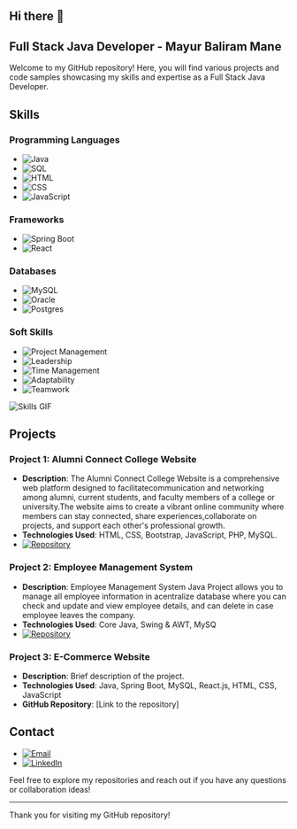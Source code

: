 ## Hi there 👋

## Full Stack Java Developer - Mayur Baliram Mane

Welcome to my GitHub repository! Here, you will find various projects and code samples showcasing my skills and expertise as a Full Stack Java Developer.

## Skills

### Programming Languages
- ![Java](https://img.shields.io/badge/Java-ED8B00?style=for-the-badge&logo=java&logoColor=white)
- ![SQL](https://img.shields.io/badge/SQL-4479A1?style=for-the-badge&logo=postgresql&logoColor=white)
- ![HTML](https://img.shields.io/badge/HTML5-E34F26?style=for-the-badge&logo=html5&logoColor=white)
- ![CSS](https://img.shields.io/badge/CSS3-1572B6?style=for-the-badge&logo=css3&logoColor=white)
- ![JavaScript](https://img.shields.io/badge/JavaScript-F7DF1E?style=for-the-badge&logo=javascript&logoColor=black)

### Frameworks
- ![Spring Boot](https://img.shields.io/badge/Spring%20Boot-6DB33F?style=for-the-badge&logo=spring-boot&logoColor=white)
- ![React](https://img.shields.io/badge/React-20232A?style=for-the-badge&logo=react&logoColor=61DAFB)

### Databases
- ![MySQL](https://img.shields.io/badge/MySQL-4479A1?style=for-the-badge&logo=mysql&logoColor=white)
- ![Oracle](https://img.shields.io/badge/Oracle-F80000?style=for-the-badge&logo=oracle&logoColor=white)
- ![Postgres](https://img.shields.io/badge/PostgreSQL-336791?style=for-the-badge&logo=postgresql&logoColor=white)

### Soft Skills
- ![Project Management](https://img.shields.io/badge/Project%20Management-007ACC?style=for-the-badge&logo=project-management&logoColor=white)
- ![Leadership](https://img.shields.io/badge/Leadership-FFD700?style=for-the-badge&logo=leader&logoColor=black)
- ![Time Management](https://img.shields.io/badge/Time%20Management-008000?style=for-the-badge&logo=time-management&logoColor=white)
- ![Adaptability](https://img.shields.io/badge/Adaptability-00CED1?style=for-the-badge&logo=adapt&logoColor=black)
- ![Teamwork](https://img.shields.io/badge/Teamwork-FFD700?style=for-the-badge&logo=teamwork&logoColor=black)

![Skills GIF](https://media.giphy.com/media/qgQUggAC3Pfv687qPC/giphy.gif)

## Projects

### Project 1: Alumni Connect College Website
- **Description**: The Alumni Connect College Website is a comprehensive web platform designed to facilitatecommunication and networking among alumni, current students, and faculty members of a college or university.The website aims to create a vibrant online community where members can stay connected, share experiences,collaborate on projects, and support each other's professional growth.
- **Technologies Used**: HTML, CSS, Bootstrap, JavaScript, PHP, MySQL.
- [![Repository](https://img.shields.io/badge/GitHub-Repository-181717?style=for-the-badge&logo=github)](https://github.com/7mayur14/alumna)

### Project 2: Employee Management System 
- **Description**: Employee Management System Java Project allows you to manage all employee information in acentralize database where you can check and update and view employee details, and can delete in case employee leaves the company.
- **Technologies Used**: Core Java, Swing & AWT, MySQ
- [![Repository](https://img.shields.io/badge/GitHub-Repository-181717?style=for-the-badge&logo=github)](https://github.com/7mayur14/Employee-Management-Sytem)

### Project 3: E-Commerce Website
- **Description**: Brief description of the project.
- **Technologies Used**: Java, Spring Boot, MySQL, React.js, HTML, CSS, JavaScript
- **GitHub Repository**: [Link to the repository]

## Contact

- [![Email](https://img.shields.io/badge/Email-D14836?style=for-the-badge&logo=gmail&logoColor=white)](mailto:mayurmane656@gmail.com)
- [![LinkedIn](https://img.shields.io/badge/LinkedIn-0077B5?style=for-the-badge&logo=linkedin&logoColor=white)](https://www.linkedin.com/in/mayur-mane-019982175)

Feel free to explore my repositories and reach out if you have any questions or collaboration ideas!

---

Thank you for visiting my GitHub repository!

